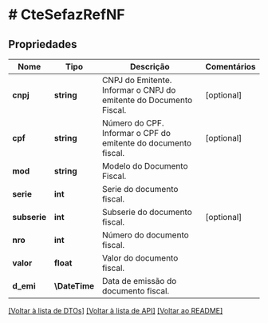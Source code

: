 # # CteSefazRefNF

## Propriedades

Nome | Tipo | Descrição | Comentários
------------ | ------------- | ------------- | -------------
**cnpj** | **string** | CNPJ do Emitente.  Informar o CNPJ do emitente do Documento Fiscal. | [optional]
**cpf** | **string** | Número do CPF.  Informar o CPF do emitente do documento fiscal. | [optional]
**mod** | **string** | Modelo do Documento Fiscal. |
**serie** | **int** | Serie do documento fiscal. |
**subserie** | **int** | Subserie do documento fiscal. | [optional]
**nro** | **int** | Número do documento fiscal. |
**valor** | **float** | Valor do documento fiscal. |
**d_emi** | **\DateTime** | Data de emissão do documento fiscal. |

[[Voltar à lista de DTOs]](../../README.md#models) [[Voltar à lista de API]](../../README.md#endpoints) [[Voltar ao README]](../../README.md)
